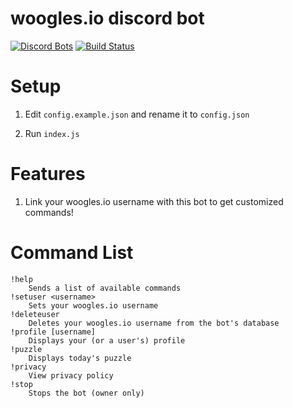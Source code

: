 # woogles.io discord bot
[![Discord Bots](https://discordbots.org/api/widget/status/842330057841049600.svg)](https://discordbots.org/bot/842330057841049600)
[![Build Status](https://github.com/ddugovic/lishogi-discord/workflows/Node.js%20CI/badge.svg)](https://github.com/ddugovic/lishogi-discord/actions?query=workflow%3A%22Node.js+CI%22)

# Setup

1. Edit `config.example.json` and rename it to `config.json`

2. Run `index.js`

# Features

1. Link your woogles.io username with this bot to get customized commands!

# Command List
```
!help
    Sends a list of available commands
!setuser <username>
    Sets your woogles.io username
!deleteuser
    Deletes your woogles.io username from the bot's database
!profile [username]
    Displays your (or a user's) profile
!puzzle
    Displays today's puzzle
!privacy
    View privacy policy
!stop
    Stops the bot (owner only)
```
